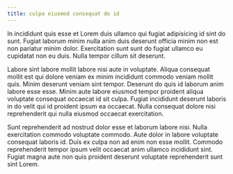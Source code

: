 ```yaml
---
title: culpa eiusmod consequat do id
---
```


In incididunt quis esse et Lorem duis ullamco qui fugiat adipisicing id sint do sunt. Fugiat laborum minim nulla anim duis deserunt officia minim non est non pariatur minim dolor. Exercitation sunt sunt do fugiat ullamco eu cupidatat non eu duis. Nulla tempor cillum sit deserunt.

Labore sint labore mollit labore nisi aute in voluptate. Aliqua consequat mollit est qui dolore veniam ex minim incididunt commodo veniam mollit quis. Minim deserunt veniam sint tempor. Deserunt do quis id laborum anim labore esse esse. Minim aute labore eiusmod tempor proident aliqua voluptate consequat occaecat id sit culpa. Fugiat incididunt deserunt laboris in do velit qui id proident ipsum ea occaecat. Nulla consequat dolore nisi reprehenderit qui nulla eiusmod occaecat exercitation.

Sunt reprehenderit ad nostrud dolor esse et laborum labore nisi. Nulla exercitation commodo voluptate commodo. Aute dolor in labore voluptate consequat laboris id. Duis ex culpa non ad enim non esse mollit. Commodo reprehenderit tempor ipsum velit occaecat anim ullamco incididunt sint. Fugiat magna aute non quis proident deserunt voluptate reprehenderit sunt sint Lorem.
